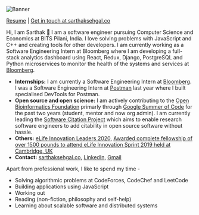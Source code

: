 ![Banner](https://i.imgur.com/WrKWCCR.png)

[Resume](https://drive.google.com/file/d/1-_ZdmviZhW-tBFfoKyBbSgwb2u5yCcWH/view) | [Get in touch at sarthaksehgal.co](https://sarthaksehgal.co)

Hi, I am Sarthak 👋 I am a software engineer pursuing Computer Science and Economics at BITS Pilani, India. I love solving problems with JavaScript and C++ and creating tools for other developers. I am currently working as a Software Engineering Intern at Bloomberg where I am developing a full-stack analytics dashboard using React, Redux, Django, PostgreSQL and Python microservices to monitor the health of the systems and services at [Bloomberg](https://techatbloomberg.com).

- **Internships:** I am currently a Software Engineering Intern at [Bloomberg](https://techatbloomberg.com). I was a Software Engineering Intern at [Postman](https://getpostman.com) last year where I built specialised DevTools for Postman.
- **Open source and open science:** I am actively contributing to the [Open Bioinformatics Foundation](https://open-bio.org) primarly through [Google Summer of Code](https://summerofcode.withgoogle.com) for the past two years (student, mentor and now org admin). I am currently leading the [Software Citation Project](https://github.com/sarthak-sehgal/software-citation) which aims to enable research software engineers to add citability in open source software without hassle.
- **Others:** [eLife Innovation Leaders 2020](https://elifesciences.org/labs/fdcb6588/innovation-leaders-2020-introducing-the-cohort), [Awarded complete fellowship of over 1500 pounds to attend eLife Innovation Sprint 2019 held at Cambridge, UK](https://sprint.elifesciences.org/)
- **Contact:** [sarthaksehgal.co](https://sarthaksehgal.co), [LinkedIn](https://www.linkedin.com/in/sarthak-sehgal99/), [Gmail](mailto:sarthaksehgal00@gmail.com)

Apart from professional work, I like to spend my time -

* Solving algorithmic problems at CodeForces, CodeChef and LeetCode
* Building applications using JavaScript
* Working out
* Reading (non-fiction, philosophy and self-help)
* Learning about scalable software and distributed systems
